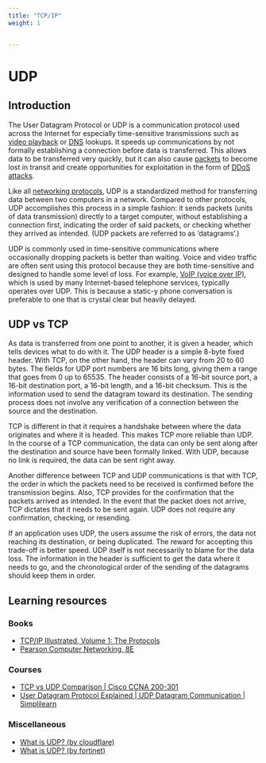 ```yaml
---
title: "TCP/IP"
weight: 1


---
```


# UDP

## Introduction

The User Datagram Protocol or UDP is a communication protocol used  across the Internet for especially time-sensitive transmissions such as [video playback](https://www.cloudflare.com/learning/video/what-is-streaming/) or [DNS](https://www.cloudflare.com/learning/dns/what-is-dns/) lookups. It speeds up communications by not formally establishing a connection before data is transferred. This allows data to be  transferred very quickly, but it can also cause [packets](https://www.cloudflare.com/learning/network-layer/what-is-a-packet/) to become lost in transit and create opportunities for exploitation in the form of [DDoS attacks](https://www.cloudflare.com/learning/ddos/what-is-a-ddos-attack/).

Like all [networking protocols](https://www.cloudflare.com/learning/network-layer/what-is-a-protocol/), UDP is a standardized method for transferring data between two computers in a network. Compared to other protocols, UDP accomplishes  this process in a simple fashion: it sends packets (units of data  transmission) directly to a target computer, without establishing a  connection first, indicating the order of said packets, or checking  whether they arrived as intended. (UDP packets are referred to as  ‘datagrams’.)

UDP is commonly used in time-sensitive communications where  occasionally dropping packets is better than waiting. Voice and video  traffic are often sent using this protocol because they are both  time-sensitive and designed to handle some level of loss. For example, [VoIP (voice over IP)](https://www.cloudflare.com/learning/video/what-is-voip/), which is used by many Internet-based telephone services, typically  operates over UDP. This is because a static-y phone conversation is  preferable to one that is crystal clear but heavily delayed.



## UDP vs TCP

As data is transferred from one point to another, it is given a  header, which tells devices what to do with it. The UDP header is a  simple 8-byte fixed header. With TCP, on the other hand, the header can  vary from 20 to 60 bytes. The fields for UDP port numbers are 16 bits  long, giving them a range that goes from 0 up to 65535. The header  consists of a 16-bit source port, a 16-bit destination port, a 16-bit  length, and a 16-bit checksum. This is the information used to send the  datagram toward its destination. The sending process does not involve  any verification of a connection between the source and the destination.

TCP is different in that it requires a handshake between where the  data originates and where it is headed. This makes TCP more reliable  than UDP. In the course of a TCP communication, the data can only be  sent along after the destination and source have been formally linked.  With UDP, because no link is required, the data can be sent right away.

Another difference between TCP and UDP communications is that with  TCP, the order in which the packets need to be received is confirmed  before the transmission begins. Also, TCP provides for the confirmation  that the packets arrived as intended. In the event that the packet does  not arrive, TCP dictates that it needs to be sent again. UDP does not  require any confirmation, checking, or resending.

If an application uses UDP, the users assume the risk of errors, the  data not reaching its destination, or being duplicated. The reward for  accepting this trade-off is better speed. UDP itself is not necessarily  to blame for the data loss. The information in the header is sufficient  to get the data where it needs to go, and the chronological order of the sending of the datagrams should keep them in order. 

## Learning resources

### Books

- [TCP/IP Illustrated, Volume 1: The Protocols](https://a.co/d/f06tDW5)
- [Pearson Computer Networking, 8E](https://www.amazon.com/TCP-Guide-Comprehensive-Illustrated-Protocols/dp/159327047X)

### Courses

- [TCP vs UDP Comparison | Cisco CCNA 200-301](https://www.youtube.com/watch?v=cA9ZJdqzOoU&pp=ygUMd2hhdCBpcyB1ZHAg)
- [User Datagram Protocol Explained | UDP Datagram Communication | Simplilearn](https://youtu.be/HMKC3RSUuJg?si=8uLUUfjiDGJBG3YA)

### Miscellaneous

- [What is UDP? (by cloudflare)](https://www.cloudflare.com/learning/ddos/glossary/user-datagram-protocol-udp/)
- [What is UDP? (by fortinet)](https://www.fortinet.com/resources/cyberglossary/user-datagram-protocol-udp)